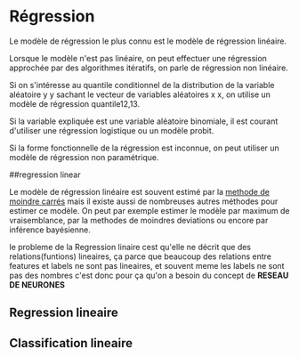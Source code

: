 # Régression

Le modèle de régression le plus connu est le modèle de régression linéaire.

Lorsque le modèle n'est pas linéaire, on peut effectuer une régression approchée par des algorithmes itératifs, on parle de <a hef="https://github.com/talisma-cassoma/The-method-of-least-squares-on-Matlab.git">régression non linéaire</a>.

Si on s'intéresse au quantile conditionnel de la distribution de la variable aléatoire 
y
y sachant le vecteur de variables aléatoires 
x
x, on utilise un modèle de régression quantile12,13.

Si la variable expliquée est une variable aléatoire binomiale, il est courant d'utiliser une régression logistique ou un modèle probit.

Si la forme fonctionnelle de la régression est inconnue, on peut utiliser un modèle de régression non paramétrique.



##regression linear

Le modèle de régression linéaire est souvent estimé par la <a href="https://github.com/talisma-cassoma/The-method-of-least-squares-on-Matlab">methode de moindre carrés</a>  mais il existe aussi de nombreuses autres méthodes pour estimer ce modèle. On peut par exemple estimer le modèle par maximum de vraisemblance, par la methodes de moindres deviations ou encore par inférence bayésienne.

le probleme de la Regression linaire cest qu'elle ne décrit que des relations(funtions) lineaires, ça parce que beaucoup des relations entre features et labels ne sont pas lineaires, et souvent meme les labels ne sont pas des nombres 
c'est donc pour ça qu'on a besoin du concept de <strong>RESEAU DE NEURONES</strong> 

   ## Regression lineaire 
   
   
   ## Classification lineaire

